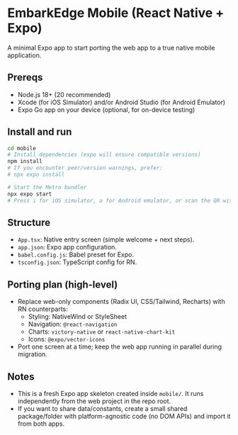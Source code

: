 # EmbarkEdge Mobile (React Native + Expo)

A minimal Expo app to start porting the web app to a true native mobile application.

## Prereqs
- Node.js 18+ (20 recommended)
- Xcode (for iOS Simulator) and/or Android Studio (for Android Emulator)
- Expo Go app on your device (optional, for on-device testing)

## Install and run
```bash
cd mobile
# Install dependencies (expo will ensure compatible versions)
npm install
# If you encounter peer/version warnings, prefer:
# npx expo install

# Start the Metro bundler
npx expo start
# Press i for iOS simulator, a for Android emulator, or scan the QR with Expo Go
```

## Structure
- `App.tsx`: Native entry screen (simple welcome + next steps).
- `app.json`: Expo app configuration.
- `babel.config.js`: Babel preset for Expo.
- `tsconfig.json`: TypeScript config for RN.

## Porting plan (high-level)
- Replace web-only components (Radix UI, CSS/Tailwind, Recharts) with RN counterparts:
  - Styling: NativeWind or StyleSheet
  - Navigation: `@react-navigation`
  - Charts: `victory-native` or `react-native-chart-kit`
  - Icons: `@expo/vector-icons`
- Port one screen at a time; keep the web app running in parallel during migration.

## Notes
- This is a fresh Expo app skeleton created inside `mobile/`. It runs independently from the web project in the repo root.
- If you want to share data/constants, create a small shared package/folder with platform-agnostic code (no DOM APIs) and import it from both apps.
